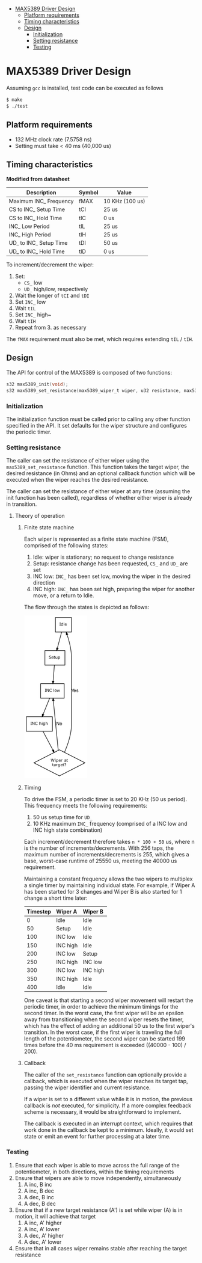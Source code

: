 - [MAX5389 Driver Design](#orgd54c729)
  - [Platform requirements](#org250efb1)
  - [Timing characteristics](#orgd2a7f04)
  - [Design](#org0af41df)
    - [Initialization](#org3144b00)
    - [Setting resistance](#orgba1f440)
    - [Testing](#org1d113cc)



<a id="orgd54c729"></a>

# MAX5389 Driver Design

Assuming `gcc` is installed, test code can be executed as follows

```sh
$ make
$ ./test
```


<a id="org250efb1"></a>

## Platform requirements

-   132 MHz clock rate (7.5758 ns)
-   Setting must take < 40 ms (40,000 us)


<a id="orgd2a7f04"></a>

## Timing characteristics

**Modified from datasheet**

| Description              | Symbol | Value           |
|------------------------ |------ |--------------- |
| Maximum INC\_ Frequency  | fMAX   | 10 KHz (100 us) |
| CS to INC\_ Setup Time   | tCI    | 25 us           |
| CS to INC\_ Hold Time    | tIC    | 0 us            |
| INC\_ Low Period         | tIL    | 25 us           |
| INC\_ High Period        | tIH    | 25 us           |
| UD\_ to INC\_ Setup Time | tDI    | 50 us           |
| UD\_ to INC\_ Hold Time  | tID    | 0 us            |

To increment/decrement the wiper:

1.  Set:
    -   `CS_` low
    -   `UD_` high/low, respectively
2.  Wait the longer of `tCI` and `tDI`
3.  Set `INC_` low
4.  Wait `tIL`
5.  Set `INC_` high~
6.  Wait `tIH`
7.  Repeat from 3. as necessary

The `fMAX` requirement must also be met, which requires extending `tIL` / `tIH`.


<a id="org0af41df"></a>

## Design

The API for control of the MAX5389 is composed of two functions:

```c
s32 max5389_init(void);
s32 max5389_set_resistance(max5389_wiper_t wiper, u32 resistance, max5389_callback_t cb);
```


<a id="org3144b00"></a>

### Initialization

The initialization function must be called prior to calling any other function specified in the API. It set defaults for the wiper structure and configures the periodic timer.


<a id="orgba1f440"></a>

### Setting resistance

The caller can set the resistance of either wiper using the `max5389_set_resistance` function. This function takes the target wiper, the desired resistance (in Ohms) and an optional callback function which will be executed when the wiper reaches the desired resistance.

The caller can set the resistance of either wiper at any time (assuming the init function has been called), regardless of whether either wiper is already in transition.

1.  Theory of operation

    1.  Finite state machine

        Each wiper is represented as a finite state machine (FSM), comprised of the following states:

        1.  Idle: wiper is stationary; no request to change resistance
        2.  Setup: resistance change has been requested, `CS_` and `UD_` are set
        3.  INC low: `INC_` has been set low, moving the wiper in the desired direction
        4.  INC high: `INC_` has been set high, preparing the wiper for another move, or a return to Idle.

        The flow through the states is depicted as follows:

        ![img](fsm_flow.png)

    2.  Timing

        To drive the FSM, a periodic timer is set to 20 KHz (50 us period). This frequency meets the following requirements:

        1.  50 us setup time for `UD_`
        2.  10 KHz maximum `INC_` frequency (comprised of a INC low and INC high state combination)

        Each increment/decrement therefore takes `n * 100 + 50` us, where n is the number of increments/decrements. With 256 taps, the maximum number of increments/decrements is 255, which gives a base, worst-case runtime of 25550 us, meeting the 40000 us requirement.

        Maintaining a constant frequency allows the two wipers to multiplex a single timer by maintaining individual state. For example, if Wiper A has been started for 3 changes and Wiper B is also started for 1 change a short time later:

        | Timestep | Wiper A  | Wiper B  |
        |-------- |-------- |-------- |
        | 0        | Idle     | Idle     |
        | 50       | Setup    | Idle     |
        | 100      | INC low  | Idle     |
        | 150      | INC high | Idle     |
        | 200      | INC low  | Setup    |
        | 250      | INC high | INC low  |
        | 300      | INC low  | INC high |
        | 350      | INC high | Idle     |
        | 400      | Idle     | Idle     |

        One caveat is that starting a second wiper movement will restart the periodic timer, in order to achieve the minimum timings for the second timer. In the worst case, the first wiper will be an epsilon away from transitioning when the second wiper resets the timer, which has the effect of adding an additional 50 us to the first wiper's transition. In the worst case, if the first wiper is traveling the full length of the potentiometer, the second wiper can be started 199 times before the 40 ms requirement is exceeded ((40000 - 100) / 200).

    3.  Callback

        The caller of the `set_resistance` function can optionally provide a callback, which is executed when the wiper reaches its target tap, passing the wiper identifier and current resistance.

        If a wiper is set to a different value while it is in motion, the previous callback is *not* executed, for simplicity. If a more complex feedback scheme is necessary, it would be straightforward to implement.

        The callback is executed in an interrupt context, which requires that work done in the callback be kept to a minimum. Ideally, it would set state or emit an event for further processing at a later time.


<a id="org1d113cc"></a>

### Testing

1.  Ensure that each wiper is able to move across the full range of the potentiometer, in both directions, within the timing requirements
2.  Ensure that wipers are able to move independently, simultaneously
    1.  A inc, B inc
    2.  A inc, B dec
    3.  A dec, B inc
    4.  A dec, B dec
3.  Ensure that if a new target resistance (A') is set while wiper (A) is in motion, it will achieve that target
    1.  A inc, A' higher
    2.  A inc, A' lower
    3.  A dec, A' higher
    4.  A dec, A' lower
4.  Ensure that in all cases wiper remains stable after reaching the target resistance
